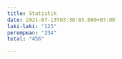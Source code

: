 ```yaml
---
title: Statistik
date: 2021-07-13T03:38:03.000+07:00
laki-laki: "123"
perempuan: "234"
total: "456"

---
```


